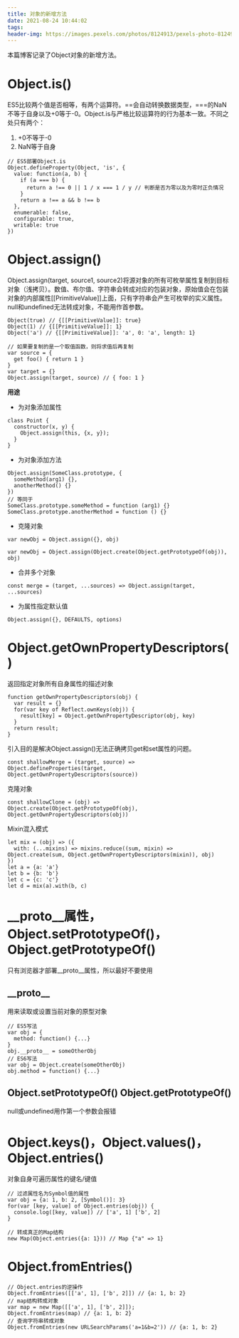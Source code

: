 ```yaml
---
title: 对象的新增方法
date: 2021-08-24 10:44:02
tags:
header-img: https://images.pexels.com/photos/8124913/pexels-photo-8124913.jpeg?auto=compress&cs=tinysrgb&dpr=2&w=500
---
```

本篇博客记录了Object对象的新增方法。
# Object.is()
ES5比较两个值是否相等，有两个运算符。==会自动转换数据类型，===的NaN不等于自身以及+0等于-0。Object.is与严格比较运算符的行为基本一致。不同之处只有两个：
1. +0不等于-0
2. NaN等于自身

```
// ES5部署Object.is
Object.defineProperty(Object, 'is', {
  value: function(a, b) {
    if (a === b) {
      return a !== 0 || 1 / x === 1 / y // 判断是否为零以及为零时正负情况
    }
    return a !== a && b !== b
  },
  enumerable: false,
  configurable: true,
  writable: true
})
```

# Object.assign()
Object.assign(target, source1, source2)将源对象的所有可枚举属性复制到目标对象（浅拷贝）。数值、布尔值、字符串会转成对应的包装对象，原始值会在包装对象的内部属性[[PrimitiveValue]]上面，只有字符串会产生可枚举的实义属性。null和undefined无法转成对象，不能用作首参数。
```
Object(true) // {[[PrimitiveValue]]: true}
Object(1) // {[[PrimitiveValue]]: 1}
Object('a') // {[[PrimitiveValue]]: 'a', 0: 'a', length: 1}
```
```
// 如果要复制的是一个取值函数，则将求值后再复制
var source = {
  get foo() { return 1 }
}
var target = {}
Object.assign(target, source) // { foo: 1 }
```
**用途**
- 为对象添加属性
```
class Point {
  constructor(x, y) {
    Object.assign(this, {x, y});
  }
}
```
- 为对象添加方法
```
Object.assign(SomeClass.prototype, {
  someMethod(arg1) {},
  anotherMethod() {}
})
// 等同于
SomeClass.prototype.someMethod = function (arg1) {}
SomeClass.prototype.anotherMethod = function () {}
```
- 克隆对象
```
var newObj = Object.assign({}, obj)

var newObj = Object.assign(Object.create(Object.getPrototypeOf(obj)), obj)
```
- 合并多个对象
```
const merge = (target, ...sources) => Object.assign(target, ...sources)
```
- 为属性指定默认值
```
Object.assign({}, DEFAULTS, options)
```

# Object.getOwnPropertyDescriptors()
返回指定对象所有自身属性的描述对象
```
function getOwnPropertyDescriptors(obj) {
  var result = {}
  for(var key of Reflect.ownKeys(obj)) {
    result[key] = Object.getOwnPropertyDescriptor(obj, key)
  }
  return result;
}
```
引入目的是解决Object.assign()无法正确拷贝get和set属性的问题。
```
const shallowMerge = (target, source) => Object.defineProperties(target, Object.getOwnPropertyDescriptors(source))
```
克隆对象
```
const shallowClone = (obj) => Object.create(Object.getPrototypeOf(obj), Object.getOwnPropertyDescriptors(obj))
```
Mixin混入模式
```
let mix = (obj) => ({
  with: (...mixins) => mixins.reduce((sum, mixin) => Object.create(sum, Object.getOwnPropertyDescriptors(mixin)), obj)
})
let a = {a: 'a'}
let b = {b: 'b'}
let c = {c: 'c'}
let d = mix(a).with(b, c)
```

# __proto__属性，Object.setPrototypeOf()，Object.getPrototypeOf()
只有浏览器才部署\_\_proto\_\_属性，所以最好不要使用
## \_\_proto\_\_
用来读取或设置当前对象的原型对象
```
// ES5写法
var obj = {
  method: function() {...}
}
obj.__proto__ = someOtherObj
// ES6写法
var obj = Object.create(someOtherObj)
obj.method = function() {...}
```
## Object.setPrototypeOf() Object.getPrototypeOf()
null或undefined用作第一个参数会报错
# Object.keys()，Object.values()，Object.entries()
对象自身可遍历属性的键名/键值
```
// 过滤属性名为Symbol值的属性
var obj = {a: 1, b: 2, [Symbol()]: 3}
for(var [key, value] of Object.entries(obj)) {
  console.log([key, value]) // ['a', 1] ['b', 2]
}
```
```
// 转成真正的Map结构
new Map(Object.entries({a: 1})) // Map {"a" => 1}
```

# Object.fromEntries()
```
// Object.entries的逆操作
Object.fromEntries([['a', 1], ['b', 2]]) // {a: 1, b: 2}
// map结构转成对象
var map = new Map([['a', 1], ['b', 2]]);
Object.fromEntries(map) // {a: 1, b: 2}
// 查询字符串转成对象
Object.fromEntries(new URLSearchParams('a=1&b=2')) // {a: 1, b: 2}

```